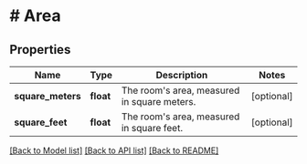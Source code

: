 # # Area

## Properties

Name | Type | Description | Notes
------------ | ------------- | ------------- | -------------
**square_meters** | **float** | The room&#39;s area, measured in square meters. | [optional]
**square_feet** | **float** | The room&#39;s area, measured in square feet. | [optional]

[[Back to Model list]](../../README.md#models) [[Back to API list]](../../README.md#endpoints) [[Back to README]](../../README.md)
